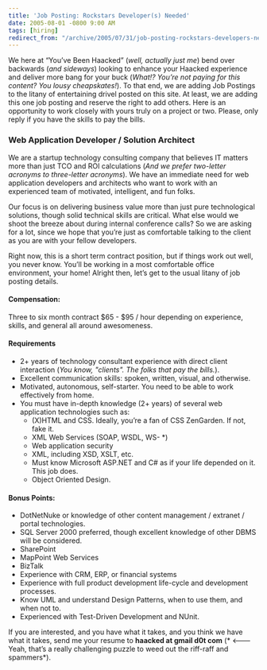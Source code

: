 ```yaml
---
title: 'Job Posting: Rockstars Developer(s) Needed'
date: 2005-08-01 -0800 9:00 AM
tags: [hiring]
redirect_from: "/archive/2005/07/31/job-posting-rockstars-developers-needed.aspx/"
---
```


We here at “You’ve Been Haacked” (*well, actually just me*) bend over
backwards (*and sideways*) looking to enhance your Haacked experience
and deliver more bang for your buck (*What!? You’re not paying for this
content? You lousy cheapskates!*). To that end, we are adding Job
Postings to the litany of entertaining drivel posted on this site. At
least, we are adding this one job posting and reserve the right to add
others. Here is an opportunity to work closely with yours truly on a
project or two. Please, only reply if you have the skills to pay the
bills.

### Web Application Developer / Solution Architect

We are a startup technology consulting company that believes IT matters
more than just TCO and ROI calculations (*And we prefer two-letter
acronyms to three-letter acronyms*). We have an immediate need for web
application developers and architects who want to work with an
experienced team of motivated, intelligent, and fun folks.

Our focus is on delivering business value more than just pure
technological solutions, though solid technical skills are critical.
What else would we shoot the breeze about during internal conference
calls? So we are asking for a lot, since we hope that you’re just as
comfortable talking to the client as you are with your fellow
developers.

Right now, this is a short term contract position, but if things work
out well, you never know. You’ll be working in a most comfortable office
environment, your home! Alright then, let’s get to the usual litany of
job posting details.

#### Compensation:

Three to six month contract $65 -  $95 / hour depending on experience,
skills, and general all around awesomeness.

#### Requirements

-   2+ years of technology consultant experience with direct client
    interaction (*You know, "clients". The folks that pay the bills.*).
-   Excellent communication skills: spoken, written, visual, and
    otherwise.
-   Motivated, autonomous, self-starter. You need to be able to work
    effectively from home.
-   You must have in-depth knowledge (2+ years) of several web
    application technologies such as:
    -   (X)HTML and CSS. Ideally, you’re a fan of CSS ZenGarden. If not,
        fake it.
    -   XML Web Services (SOAP, WSDL, WS- *)
    -   Web application security
    -   XML, including XSD, XSLT, etc.
    -   Must know Microsoft ASP.NET and C# as if your life depended on
        it. This job does.
    -   Object Oriented Design.

#### Bonus Points:

-   DotNetNuke or knowledge of other content management / extranet /
    portal technologies.
-   SQL Server 2000 preferred, though excellent knowledge of other DBMS
    will be considered.
-   SharePoint
-   MapPoint Web Services
-   BizTalk
-   Experience with CRM, ERP, or financial systems
-   Experience with full product development life-cycle and development
    processes.
-   Know UML and understand Design Patterns, when to use them, and when
    not to.
-   Experienced with Test-Driven Development and NUnit.

If you are interested, and you have what it takes, and you think we have
what it takes, send me your resume to **haacked at gmail d0t com**
(* <--- Yeah, that’s a really challenging puzzle to weed out the
riff-raff and spammers*).
